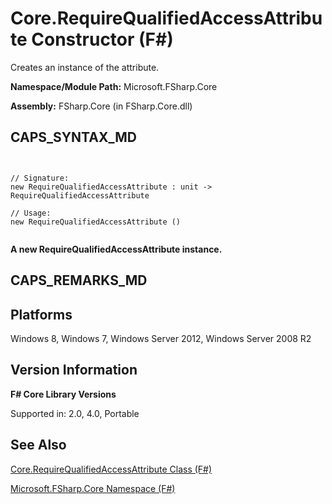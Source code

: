 # Core.RequireQualifiedAccessAttribute Constructor (F#)

Creates an instance of the attribute.

**Namespace/Module Path:** Microsoft.FSharp.Core

**Assembly:** FSharp.Core (in FSharp.Core.dll)


## CAPS_SYNTAX_MD



```


// Signature:
new RequireQualifiedAccessAttribute : unit -> RequireQualifiedAccessAttribute

// Usage:
new RequireQualifiedAccessAttribute ()


```


**A new RequireQualifiedAccessAttribute instance.**
## CAPS_REMARKS_MD

## Platforms
Windows 8, Windows 7, Windows Server 2012, Windows Server 2008 R2


## Version Information
**F# Core Library Versions**

Supported in: 2.0, 4.0, Portable




## See Also
[Core.RequireQualifiedAccessAttribute Class &#40;F&#35;&#41;](Core.RequireQualifiedAccessAttribute+Class+%28F%23%29.md)

[Microsoft.FSharp.Core Namespace &#40;F&#35;&#41;](Microsoft.FSharp.Core+Namespace+%28F%23%29.md)

